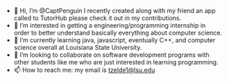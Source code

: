 - 👋 Hi, I’m @CaptPenguin I recently created along with my friend an app called to TutorHub please check it out in my contributions.
- 👀 I’m interested in getting a engineering/programming internship in order to better understand basically everything about computer science.
- 🌱 I’m currently learning java, javascript, eventually C++, and computer science overall at Louisiana State University.
- 💞️ I’m looking to collaborate on software development programs with other students like me who are just interested in learning programming.
- 📫 How to reach me: my email is tzelde1@lsu.edu

<!---
CaptPenguin/CaptPenguin is a ✨ special ✨ repository because its `README.md` (this file) appears on your GitHub profile.
You can click the Preview link to take a look at your changes.
--->
